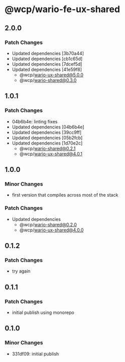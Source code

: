 # @wcp/wario-fe-ux-shared

## 2.0.0

### Patch Changes

- Updated dependencies [3b70a44]
- Updated dependencies [cb1c65d]
- Updated dependencies [7dcef5d]
- Updated dependencies [41e59f8]
  - @wcp/wario-ux-shared@5.0.0
  - @wcp/wario-shared@0.3.0

## 1.0.1

### Patch Changes

- 04b6b4e: linting fixes
- Updated dependencies [04b6b4e]
- Updated dependencies [39cc9ff]
- Updated dependencies [05b2fcb]
- Updated dependencies [1d70e2c]
  - @wcp/wario-shared@0.2.1
  - @wcp/wario-ux-shared@4.0.1

## 1.0.0

### Minor Changes

- first version that compiles across most of the stack

### Patch Changes

- Updated dependencies
  - @wcp/wario-shared@0.2.0
  - @wcp/wario-ux-shared@4.0.0

## 0.1.2

### Patch Changes

- try again

## 0.1.1

### Patch Changes

- initial publish using monorepo

## 0.1.0

### Minor Changes

- 331df09: initial publish
